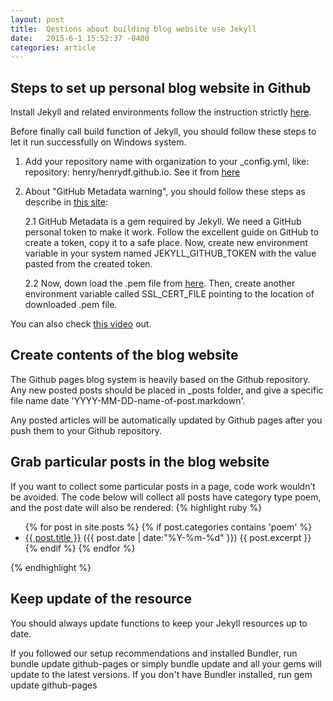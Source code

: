 ```yaml
---
layout: post
title:  Qestions about building blog website use Jekyll
date:   2015-6-1 15:52:37 -0400
categories: article
---
```

<!--more-->

## Steps to set up personal blog website in Github

Install Jekyll and related environments follow the instruction strictly [here](https://help.github.com/articles/setting-up-your-github-pages-site-locally-with-jekyll/).

Before finally call build function of Jekyll, you should follow these steps to let it run successfully on Windows system.


1. Add your repository name with organization to your _config.yml, like: repository: henry/henrydf.github.io. See it from [here](https://github.com/jekyll/jekyll/issues/4705)

2. About "GitHub Metadata warning", you should follow these steps as describe in [this site](https://www.hieule.info/programming/fix-errors-github-metadata-ssl-certificate-running-jekyll-serve/):

	2.1 GitHub Metadata is a gem required by Jekyll. We need a GitHub personal token to make it work. Follow the excellent guide on GitHub to create a token, copy it to a safe place.
Now, create new environment variable in your system named JEKYLL_GITHUB_TOKEN with the value pasted from the created token. 

	2.2 Now, down load the .pem file from [here](https://curl.haxx.se/ca/cacert.pem). Then, create another environment variable called SSL_CERT_FILE pointing to the location of downloaded .pem file.

You can also check [this video](https://www.youtube.com/watch?v=1bQqkyvH5ps) out.

## Create contents of the blog website

The Github pages blog system is heavily based on the Github repository. Any new posted posts should be placed in _posts folder, and give a specific file name date 'YYYY-MM-DD-name-of-post.markdown'.

Any posted articles will be automatically updated by Github pages after you push them to your Github repository.

## Grab particular posts in the blog website

If you want to collect some particular posts in a page, code work wouldn’t be avoided.
The code below will collect all posts have category type poem, and the post date will also be rendered:
{% highlight ruby %}
<ul>
  {% for post in site.posts %}
	{% if post.categories contains 'poem' %} 
		<li>
		  <a href="{{ post.url }}">{{ post.title }}</a>
		  <span>({{ post.date | date:"%Y-%m-%d" }})</span>
		  {{ post.excerpt }}
		</li>
	 {% endif %} 
	{% endfor %}
</ul>
{% endhighlight %}

## Keep update of the resource
You should always update functions to keep your Jekyll resources up to date.

If you followed our setup recommendations and installed Bundler, run bundle update github-pages or simply bundle update and all your gems will update to the latest versions.
If you don't have Bundler installed, run gem update github-pages 

